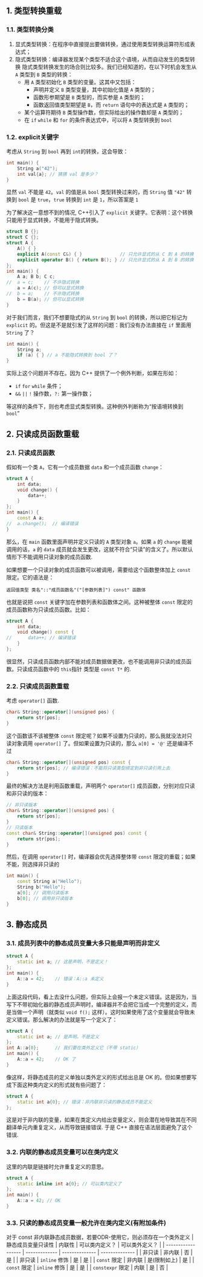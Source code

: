 ## 1. 类型转换重载
### 1.1. 类型转换分类
1. 显式类型转换：在程序中直接提出要做转换，通过使用类型转换运算符形成表达式；
2. 隐式类型转换：编译器发现某个类型不适合这个语境，从而自动发生的类型转换
   隐式类型转换发生的场合则比较多。我们已经知道的，在以下时机会发生从 `A` 类型到 `B` 类型的转换：
   - 用 `A` 类型初始化 `B` 类型的变量。这其中又包括：
      - 声明并定义 `B` 类型变量，其中初始化值是 `A` 类型的；
      - 函数形参期望是 `B` 类型的，而实参是 `A` 类型的；
      - 函数返回值类型期望是 `B`，而 `return` 语句中的表达式是 `A` 类型的；
   - 某个运算符期待 `B` 类型操作数，但实际给出的操作数却是 `A` 类型的；
   - 在 `if` `while` 和 `for` 的条件表达式中，可以将 `A` 类型转换到 `bool`
### 1.2. explicit关键字
考虑从 `String` 到 `bool` 再到 `int`的转换，这会导致：
```cpp
int main() {
    String a("42");
    int val{a}; // 猜猜 val 是多少？
}
```
显然 `val` 不能是 `42`。`val` 的值是从 `bool` 类型转换过来的，而 `String` 值 `"42"` 转换到 `bool` 是 `true`，`true` 转换到 `int` 是 `1`，所以答案是 `1`

为了解决这一意想不到的情况, C++引入了 `explicit` 关键字。它表明：这个转换只能用于显式转换，不能用于隐式转换。
```cpp codemo(show)
struct B {};
struct C {};
struct A {
    A() { }
    explicit A(const C&) { }              // 只允许显式的从 C 到 A 的转换
    explicit operator B() { return B(); } // 只允许显式的从 A 到 B 的转换
};
int main() {
    A a; B b; C c;
//  a = c;    // 不许隐式转换
    a = A(c); // 但可以显式转换
//  b = a;    // 不许隐式转换
    b = B(a); // 但可以显式转换
}
```

对于我们而言，我们不想要隐式的从 `String` 到 `bool` 的转换，所以把它标记为 `explicit` 的。但这是不是就引发了这样的问题：我们没有办法直接在 `if` 里面用 `String` 了？
```cpp
int main() {
    String a;
    if (a) { } // a 不能隐式转换到 bool 了？
}
```
实际上这个问题并不存在。因为 C++ 提供了一个例外判断，如果在形如：
- `if` `for` `while` 条件；
- `&&` `||` `!` 操作数，`?:` 第一操作数；

等这样的条件下，则也考虑显式类型转换。这种例外判断称为“按语境转换到 `bool`”

## 2. 只读成员函数重载
### 2.1. 只读成员函数
假如有一个类 `A`，它有一个成员数据 `data` 和一个成员函数 `change`：
```cpp codemo(show)
struct A {
    int data;
    void change() {
        data++;
    }
};
int main() {
    const A a;
//  a.change();  // 编译错误
}
```
那么，在 `main` 函数里面声明并定义只读的 `A` 类型对象 `a`。如果 `a` 的 `change` 能被调用的话，`a` 的 `data` 成员就会发生更改，这就不符合“只读”的含义了。所以默认情形下不能调用只读对象的成员函数. 

如果想要一个只读对象的成员函数可以被调用，需要给这个函数整体加上 `const` 限定。它的语法是：
```sdsc
返回值类型 类名"::"成员函数名"("[参数列表]") const" 函数体
```
也就是说把 `const` 关键字加在参数列表和函数体之间。这种被整体 `const` 限定的成员函数称为只读成员函数。比如：
```cpp
struct A {
    int data;
    void change() const {
//      data++; // 编译错误
    }
};
```
很显然，只读成员函数内部不能对成员数据做更改，也不能调用非只读的成员函数。只读成员函数中的 `this`指针 类型是 `const T*` 的. 

### 2.2. 只读成员函数重载
考虑 `operator[]` 函数. 
```cpp
char& String::operator[](unsigned pos) {
    return str[pos];
}
```
这个函数该不该被整体 `const` 限定呢？如果不设置为只读的，那么我就没法对只读对象调用 `operator[]` 了。但如果设置为只读的，那么 `a[0] = '@'` 还是编译不过
```cpp
char& String::operator[](unsigned pos) const {
    return str[pos]; // 编译错误：不能将只读类型绑定到非只读引用上去
}
```
最终的解决方法是利用函数重载，声明两个 `operator[]` 成员函数，分别对应只读和非只读的版本：
```cpp
// 非只读版本
char& String::operator[](unsigned pos) {
    return str[pos];
}
// 只读版本
const char& String::operator[](unsigned pos) const {
    return str[pos];
}
```
然后，在调用 `operator[]` 时，编译器会优先选择整体带 `const` 限定的重载；如果不能，则选择非只读的
```cpp
int main() {
    const String a("Hello");
    String b("Hello");
    a[0]; // 调用只读版本
    b[0]; // 调用非只读版本
}
```

## 3. 静态成员
### 3.1. 成员列表中的静态成员变量大多只能是声明而非定义

```cpp
struct A {
    static int a; // 这是声明，不是定义！
};
int main() {
    A::a = 42;    // 错误：A::a 未定义
}
```
上面这段代码，看上去没什么问题，但实际上会报一个未定义错误。这是因为，当写下不带初始化器的静态成员声明时，编译器并不会把它当成一个完整的定义，而是当做一个声明（就类似 `void f();` 这样）。这时如果使用了这个变量就会导致未定义错误。那么解决的办法就是写一个定义了：
```cpp codemo(show)
struct A {
    static int a; // 是声明，不是定义
};
int A::a{0};      // 我们要在类外定义它（不带 static）
int main() {
    A::a = 42;    // OK 了
}
```

像这样，将静态成员的定义单独以类外定义的形式给出总是 OK 的。但如果想要写成下面这种类内定义的形式就有些问题了：

```cpp
struct A {
    static int a{0}; // 错误：非内联非只读的静态成员不能定义
};
```
这是对于非内联的变量，如果在类定义内给出变量定义，则会潜在地导致其在不同翻译单元内重复定义，从而导致链接错误. 于是 C++ 直接在语法层面避免了这个错误. 
### 3.2. 内联的静态成员变量可以在类内定义
这里的内联是链接时允许重复定义的意思。
```cpp codemo(show)
struct A {
    static inline int a{0}; // 可以类内定义了
};
int main() {
    A::a = 42; // OK
}
```
### 3.3. 只读的静态成员变量一般允许在类内定义(有附加条件) 
对于 const 非内联静态成员数据，若要ODR-使用它，则必须存在一个类外定义
| 静态成员变量只读性 | 内联性        | 可以类内定义？ | 可以类外定义？ |
| ------------------ | ------------- | -------------- | -------------- |
| 非只读             | 非内联        | 否             | 是             |
| 非只读                | `inline` 修饰 | 是             | 是             |
| `const` 限定       | 非内联        | 是(限制如上)      | 是             |
| `const` 限定           | `inline` 修饰 | 是             | 是             |
| `constexpr` 限定   | 内联          | 是             | 否             |   
